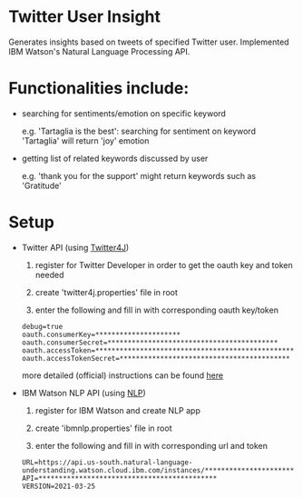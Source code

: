 # Twitter User Insight
Generates insights based on tweets of specified Twitter user. 
Implemented IBM Watson's Natural Language Processing API. 

# Functionalities include:
- searching for sentiments/emotion on specific keyword 
	
	e.g. 'Tartaglia is the best': searching for sentiment on keyword 'Tartaglia' will return 'joy' emotion

- getting list of related keywords discussed by user

	e.g. 'thank you for the support' might return keywords such as 'Gratitude'

# Setup
- Twitter API (using [Twitter4J](https://github.com/Twitter4J/Twitter4J))

	1. register for Twitter Developer in order to get the oauth key and token needed
	
	2. create 'twitter4j.properties' file in root
	
	3. enter the following and fill in with corresponding oauth key/token
	
	```
	debug=true
	oauth.consumerKey=*********************
	oauth.consumerSecret=******************************************
	oauth.accessToken=**************************************************
	oauth.accessTokenSecret=******************************************
	```
	
	more detailed (official) instructions can be found [here](https://twitter4j.org/en/configuration.html)
- IBM Watson NLP API (using [NLP](https://cloud.ibm.com/apidocs/natural-language-understanding))

	1. register for IBM Watson and create NLP app 
	
	2. create 'ibmnlp.properties' file in root
	
	3. enter the following and fill in with corresponding url and token
	
	```
	URL=https://api.us-south.natural-language-understanding.watson.cloud.ibm.com/instances/************************************
	API=********************************************
	VERSION=2021-03-25
	```

